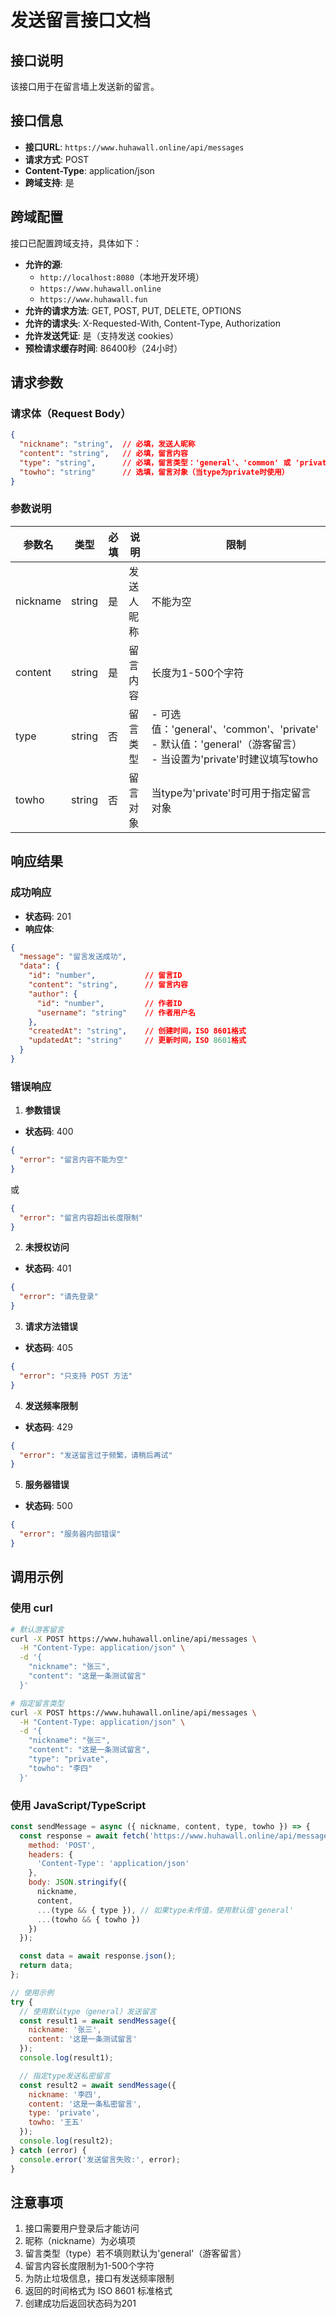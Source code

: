 # 发送留言接口文档

## 接口说明
该接口用于在留言墙上发送新的留言。

## 接口信息
- **接口URL**: `https://www.huhawall.online/api/messages`
- **请求方式**: POST
- **Content-Type**: application/json
- **跨域支持**: 是

## 跨域配置
接口已配置跨域支持，具体如下：
- **允许的源**: 
  - `http://localhost:8080`（本地开发环境）
  - `https://www.huhawall.online`
  - `https://www.huhawall.fun`
- **允许的请求方法**: GET, POST, PUT, DELETE, OPTIONS
- **允许的请求头**: X-Requested-With, Content-Type, Authorization
- **允许发送凭证**: 是（支持发送 cookies）
- **预检请求缓存时间**: 86400秒（24小时）

## 请求参数
### 请求体（Request Body）
```json
{
  "nickname": "string",  // 必填，发送人昵称
  "content": "string",   // 必填，留言内容
  "type": "string",      // 必填，留言类型：'general'、'common' 或 'private'
  "towho": "string"      // 选填，留言对象（当type为private时使用）
}
```

### 参数说明
| 参数名 | 类型 | 必填 | 说明 | 限制 |
|--------|------|------|------|------|
| nickname | string | 是 | 发送人昵称 | 不能为空 |
| content | string | 是 | 留言内容 | 长度为1-500个字符 |
| type | string | 否 | 留言类型 | - 可选值：'general'、'common'、'private'<br>- 默认值：'general'（游客留言）<br>- 当设置为'private'时建议填写towho |
| towho | string | 否 | 留言对象 | 当type为'private'时可用于指定留言对象 |

## 响应结果
### 成功响应
- **状态码**: 201
- **响应体**:
```json
{
  "message": "留言发送成功",
  "data": {
    "id": "number",           // 留言ID
    "content": "string",      // 留言内容
    "author": {
      "id": "number",         // 作者ID
      "username": "string"    // 作者用户名
    },
    "createdAt": "string",    // 创建时间，ISO 8601格式
    "updatedAt": "string"     // 更新时间，ISO 8601格式
  }
}
```

### 错误响应
1. **参数错误**
- **状态码**: 400
```json
{
  "error": "留言内容不能为空"
}
```

或

```json
{
  "error": "留言内容超出长度限制"
}
```

2. **未授权访问**
- **状态码**: 401
```json
{
  "error": "请先登录"
}
```

3. **请求方法错误**
- **状态码**: 405
```json
{
  "error": "只支持 POST 方法"
}
```

4. **发送频率限制**
- **状态码**: 429
```json
{
  "error": "发送留言过于频繁，请稍后再试"
}
```

5. **服务器错误**
- **状态码**: 500
```json
{
  "error": "服务器内部错误"
}
```

## 调用示例

### 使用 curl
```bash
# 默认游客留言
curl -X POST https://www.huhawall.online/api/messages \
  -H "Content-Type: application/json" \
  -d '{
    "nickname": "张三",
    "content": "这是一条测试留言"
  }'

# 指定留言类型
curl -X POST https://www.huhawall.online/api/messages \
  -H "Content-Type: application/json" \
  -d '{
    "nickname": "张三",
    "content": "这是一条测试留言",
    "type": "private",
    "towho": "李四"
  }'
```

### 使用 JavaScript/TypeScript
```javascript
const sendMessage = async ({ nickname, content, type, towho }) => {
  const response = await fetch('https://www.huhawall.online/api/messages', {
    method: 'POST',
    headers: {
      'Content-Type': 'application/json'
    },
    body: JSON.stringify({
      nickname,
      content,
      ...(type && { type }), // 如果type未传值，使用默认值'general'
      ...(towho && { towho })
    })
  });

  const data = await response.json();
  return data;
};

// 使用示例
try {
  // 使用默认type（general）发送留言
  const result1 = await sendMessage({
    nickname: '张三',
    content: '这是一条测试留言'
  });
  console.log(result1);

  // 指定type发送私密留言
  const result2 = await sendMessage({
    nickname: '李四',
    content: '这是一条私密留言',
    type: 'private',
    towho: '王五'
  });
  console.log(result2);
} catch (error) {
  console.error('发送留言失败:', error);
}
```

## 注意事项
1. 接口需要用户登录后才能访问
2. 昵称（nickname）为必填项
3. 留言类型（type）若不填则默认为'general'（游客留言）
4. 留言内容长度限制为1-500个字符
5. 为防止垃圾信息，接口有发送频率限制
6. 返回的时间格式为 ISO 8601 标准格式
7. 创建成功后返回状态码为201 
